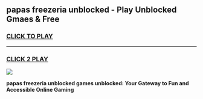 
## papas freezeria unblocked - Play Unblocked Gmaes & Free
<h3>
<a href="https://news.freeplayer.one?title=papas_freezeria_unblocked&ref=16F">CLICK TO PLAY</a></h3>
<hr>

<h3>
<a href="https://news.freeplayer.one?title=papas_freezeria_unblocked&ref=16F">CLICK 2 PLAY</a>
  
</h3>

<a href="https://news.freeplayer.one?title=papas_freezeria_unblocked&ref=16F/"><img src="https://clearcache.store/games.png"></a>


**papas freezeria unblocked games unblocked: Your Gateway to Fun and Accessible Online Gaming**
